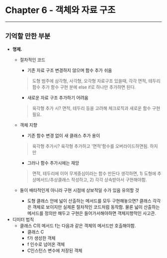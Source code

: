 # Chapter 6 - 객체와 자료 구조
---
## 기억할 만한 부분
- **명제.**
  - 절차적인 코드 
    - 기존 자료 구조 변경하지 않으며 함수 추가 쉬움
    > 도형 범주에 삼각형, 사각형, 오각형 자료구조 있을때, 각각 면적, 테두리 함수 추가
    > 함수 구현 분에 else if로 하나만 추가하면 된다.

    - 새로운 자료 구조 추가하기 어려움
    > 육각형 추가 시? 면적, 테두리 등을 고려해 체크로직과 새로운 함수 구현 필요.
  - 객체 지향 
    - 기존 함수 변경 없이 새 클래스 추가 용이
    > 육각형 추가시? 육각형 추가하고 '면적'함수를 오버라이드하면됨. 하지만
    - 그러나 함수 추가시에는 재앙
    > 면적, 테두리에 이어 무게중심이라는 함수 만든다 생각하면, 1) 도형에 추상메서드/추상클래스 작성하고, 2) 각각 상속받아서 구현해야함.
  - 둘이 배타적인게 아니라 구현 시점에 상보적일 수가 있음 유의할 것
    - 도형 클래스 안에 넓이 산출하는 메서드를 모두 구현해놓으면? 클래스 각각은 객체로 보이지만 실제론 절차적인 코드처럼 동작함. 물론 넓이 산출하는 메서드를 정의만 해두고 구현은 들어가서해야하면 객체지향적인 사고관.
- 디미터 법칙
  - 클래스 C의 메서드 f는 다음과 같은 객체의 메서드만 호출해야함.
    - 클래스 C
    - f가 생성한 객체
    - f 인수로 넘어온 객체
    - C인스턴스 변수에 저장된 객체
